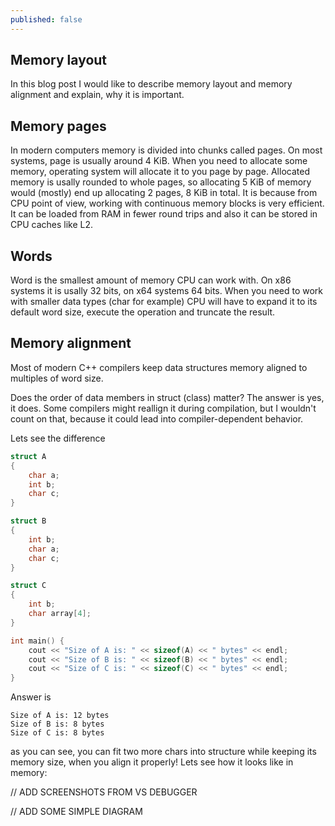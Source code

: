 ```yaml
---
published: false
---
```

## Memory layout

In this blog post I would like to describe memory layout and memory alignment and explain, why it is important.

## Memory pages
In modern computers memory is divided into chunks called pages. On most systems, page is usually around 4 KiB. When you need to allocate some memory, operating system will allocate it to you page by page. Allocated  memory is usally rounded to whole pages, so allocating 5 KiB of memory would (mostly) end up allocating 2 pages, 8 KiB in total. It is because from CPU point of view, working with continuous memory blocks is very efficient. It can be loaded from RAM in fewer round trips and also it can be stored in CPU caches like L2.

## Words

Word is the smallest amount of memory CPU can work with. On x86 systems it is usally 32 bits, on x64 systems 64 bits. When you need to work with smaller data types (char for example) CPU will have to expand it to its default word size, execute the operation and truncate the result.

## Memory alignment
Most of modern C++ compilers keep data structures memory aligned to multiples of word size.

Does the order of data members in struct (class) matter? The answer is yes, it does. Some compilers might reallign it during compilation, but I wouldn't count on that, because it could lead into compiler-dependent behavior.

Lets see the difference

```c++
struct A
{
	char a;
    int b;
    char c;
}

struct B
{
	int b;
    char a;
    char c;
}

struct C
{
	int b;
    char array[4];
}

int main() {
	cout << "Size of A is: " << sizeof(A) << " bytes" << endl;
	cout << "Size of B is: " << sizeof(B) << " bytes" << endl;
	cout << "Size of C is: " << sizeof(C) << " bytes" << endl;
}
```
Answer is

```
Size of A is: 12 bytes
Size of B is: 8 bytes
Size of C is: 8 bytes
```

as you can see, you can fit two more chars into structure while keeping its memory size, when you align it properly! Lets see how it looks like in memory:

// ADD SCREENSHOTS FROM VS DEBUGGER

// ADD SOME SIMPLE DIAGRAM
